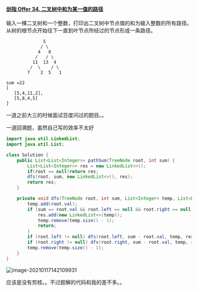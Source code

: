 #### [剑指 Offer 34. 二叉树中和为某一值的路径](https://leetcode-cn.com/problems/er-cha-shu-zhong-he-wei-mou-yi-zhi-de-lu-jing-lcof/)

输入一棵二叉树和一个整数，打印出二叉树中节点值的和为输入整数的所有路径。从树的根节点开始往下一直到叶节点所经过的节点形成一条路径。

```
              5
             / \
            4   8
           /   / \
          11  13  4
         /  \    / \
        7    2  5   1

sum =22
[
   [5,4,11,2],
   [5,8,4,5]
]

```

一道之前大三的时候面试百度问过的题目。。

一道回溯题，虽然自己写的效率不太好

```java
import java.util.LinkedList;
import java.util.List;

class Solution {
    public List<List<Integer>> pathSum(TreeNode root, int sum) {
        List<List<Integer>> res = new LinkedList<>();
        if(root == null)return res;
        dfs(root, sum, new LinkedList<>(), res);
        return res;
    }

    private void dfs(TreeNode root, int sum, List<Integer> temp, List<List<Integer>> res) {
        temp.add(root.val);
        if (sum == root.val && root.left == null && root.right == null) {
            res.add(new LinkedList<>(temp));
            temp.remove(temp.size() - 1);
            return;
        }
        if (root.left != null) dfs(root.left, sum - root.val, temp, res);
        if (root.right != null) dfs(root.right, sum - root.val, temp, res);
        temp.remove(temp.size() - 1);
    }
}
```

![image-20210117142109931](https://gitee.com/20162180090/piccgo/raw/master/pic/image-20210117142109931.png)

应该是没有剪枝。。不过题解的代码和我的差不多。。